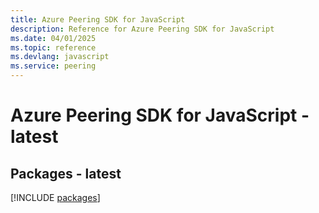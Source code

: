 ```yaml
---
title: Azure Peering SDK for JavaScript
description: Reference for Azure Peering SDK for JavaScript
ms.date: 04/01/2025
ms.topic: reference
ms.devlang: javascript
ms.service: peering
---
```

# Azure Peering SDK for JavaScript - latest
## Packages - latest
[!INCLUDE [packages](peering-index.md)]